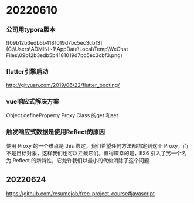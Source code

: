 # 20220610

### 公司用typora版本

![09b12b3edb5b4181019d7bc5ec3cbf3](C:\Users\ADMINI~1\AppData\Local\Temp\WeChat Files\09b12b3edb5b4181019d7bc5ec3cbf3.png)

### flutter引擎启动 

 http://gityuan.com/2019/06/22/flutter_booting/

### vue响应式解决方案

Object.defineProperty
Proxy
Class  的get 和set

### 触发响应式数据是使用Reflect的原因

使用 Proxy 的一个难点是 this 绑定。我们希望任何方法都绑定到这个 Proxy，而不是目标对象，这样我们也可以拦截它们。值得庆幸的是，ES6 引入了另一个名为 Reflect 的新特性，它允许我们以最小的代价消除了这个问题

## 20220624

https://github.com/resumejob/free-project-course#javascript